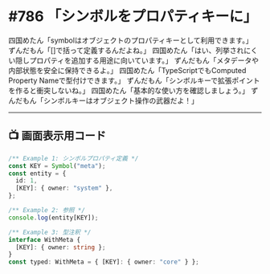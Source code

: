 # #786 「シンボルをプロパティキーに」

四国めたん「symbolはオブジェクトのプロパティキーとして利用できます。」
ずんだもん「[]で括って定義するんだよね。」
四国めたん「はい、列挙されにくい隠しプロパティを追加する用途に向いています。」
ずんだもん「メタデータや内部状態を安全に保持できるよ。」
四国めたん「TypeScriptでもComputed Property Nameで型付けできます。」
ずんだもん「シンボルキーで拡張ポイントを作ると衝突しないね。」
四国めたん「基本的な使い方を確認しましょう。」
ずんだもん「シンボルキーはオブジェクト操作の武器だよ！」

---

## 📺 画面表示用コード

```typescript
/** Example 1: シンボルプロパティ定義 */
const KEY = Symbol("meta");
const entity = {
  id: 1,
  [KEY]: { owner: "system" },
};

/** Example 2: 参照 */
console.log(entity[KEY]);

/** Example 3: 型注釈 */
interface WithMeta {
  [KEY]: { owner: string };
}
const typed: WithMeta = { [KEY]: { owner: "core" } };
```
